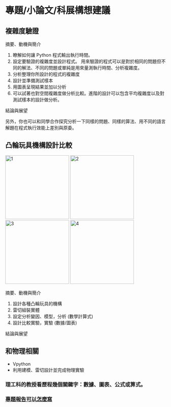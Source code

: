 # 專題/小論文/科展構想建議

## 複雜度驗證

摘要、動機與簡介

1. 瞭解如何讓 Python 程式輸出執行時間。
1. 設定要驗證的複雜度並設計程式。
   用來驗證的程式可以是對於相同的問題但不同的解法、不同的問題或單純是用來量測執行時間、分析複雜度。
1. 分析整理你所設計的程式的複雜度
1. 設計並準備測試樣本
1. 用圖表呈現結果並加以分析
1. 可以試著也對空間複雜度做分析比較。進階的設計可以包含平均複雜度以及對測試樣本的設計做分析。

結論與展望

另外，你也可以和同學合作探究分析一下同樣的問題、同樣的算法、用不同的語言解題在程式執行效能上差別與原委。

## 凸輪玩具機構設計比較

<p>
<img src="http://nandemoi.github.io/cvs/media/cam1.png" alt="1" height="200"/>
<img src="http://nandemoi.github.io/cvs/media/cam2.png" alt="2" height="200"/>
<img src="http://nandemoi.github.io/cvs/media/cam3.png" alt="3" height="200"/>
<img src="http://nandemoi.github.io/cvs/media/cam4.png" alt="4" height="200"/>
</p>

摘要、動機與簡介

1. 設計各種凸輪玩具的機構
1. 雷切組裝實體
1. 設定分析變因、模型，分析 (數學計算式)
1. 設計比較實驗，實驗 (數據/圖表)

結論與展望

## 和物理相關

* Vpython
* 利用建模、雷切設計並完成物理實驗

### 理工科的教授看歷程幾個關鍵字：數據、圖表、公式或算式。

### [專題報告可以怎麼寫](https://nandemoi.github.io/zl111/how2report.pdf)
